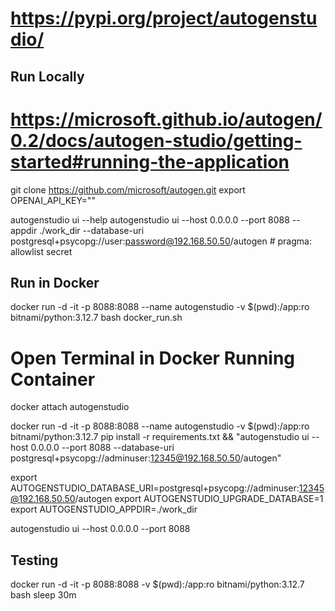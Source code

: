 
# https://pypi.org/project/autogenstudio/

## Run Locally
# https://microsoft.github.io/autogen/0.2/docs/autogen-studio/getting-started#running-the-application
git clone https://github.com/microsoft/autogen.git
export OPENAI_API_KEY=""

autogenstudio ui --help
autogenstudio ui --host 0.0.0.0 --port 8088 --appdir ./work_dir --database-uri postgresql+psycopg://user:password@192.168.50.50/autogen     # pragma: allowlist secret


## Run in Docker
docker run -d -it -p 8088:8088 --name autogenstudio -v $(pwd):/app:ro bitnami/python:3.12.7 bash docker_run.sh

# Open Terminal in Docker Running Container
docker attach autogenstudio

docker run -d -it -p 8088:8088 --name autogenstudio -v $(pwd):/app:ro bitnami/python:3.12.7 pip install -r requirements.txt && "autogenstudio ui --host 0.0.0.0 --port 8088 --database-uri postgresql+psycopg://adminuser:12345@192.168.50.50/autogen"


export AUTOGENSTUDIO_DATABASE_URI=postgresql+psycopg://adminuser:12345@192.168.50.50/autogen
export AUTOGENSTUDIO_UPGRADE_DATABASE=1
export AUTOGENSTUDIO_APPDIR=./work_dir

autogenstudio ui --host 0.0.0.0 --port 8088

## Testing
docker run -d -it -p 8088:8088 -v $(pwd):/app:ro bitnami/python:3.12.7 bash sleep 30m
